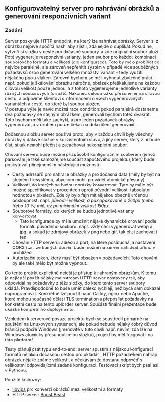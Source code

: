 ## Konfigurovatelný server pro nahrávání obrázků a generování responzivních variant

### Zadání

Server poskytuje HTTP endpoint, na který lze nahrávat obrázky. Server si z obrázku nejprve spočítá hash, aby zjistil, zda nejde o duplikát. Pokud ne, vytvoří si složku v cestě pro dočasné soubory, a zde originální soubor uloží. Poté vygeneruje responzivní varianty, jeden soubor pro každou kombinaci souborového formátu a velikosti (dle konfigurace). Toto by mělo probíhat co nejvíce paralelně, ale zároveň nepřehltit systém v případě více souběžných požadavků nebo generování velkého množství variant - tedy využití nějakého poolu vláken. Zároveň bychom se měli vyhnout zbytečné práci - např. pokud je škálování obrázku náročné, obrázek přeškálujeme na každou cílovou velikost pouze jednou, a z tohoto vygenerujeme jednotlivé varianty různých souborových formátů. Nakonec celou složku přesuneme na cílovou cestu, a odpovíme klientovi s informacemi o všech vygenerovaných variantách a cestě, do které byl soubor uložen.  
V postupu výše je navíc možná race condition: pokud paralelně dostaneme dva požadavky se stejným obrázkem, generovali bychom totéž dvakrát. Toto bychom měli také zachytit, a pro jeden požadavek obrázky vygenerovat, a v druhém pouze čekat na dokončení generování.

Dočasnou složku server používá proto, aby v každou chvíli byly všechny obrázky v datové složce v konzistentním stavu, a jiný server, který z ní bude číst, si tak nemohl přečíst a zacachovat nekompletní soubor.

Chování serveru bude možné přizpůsobit konfiguračním souborem (jehož parsování je také samozřejmě součást zápočtového projektu), který bude poskytovat přinejmenším následující možnosti:

- Cesty adresářů pro nahrané obrázky a pro dočasná data (měly by být na stejném filesystému, abychom mohli provádět atomické přesuny).
- Velikosti, do kterých se budou obrázky konvertovat. Tyto by mělo být možné specifikovat v procentech oproti původní velikosti i absolutní hodnotou v pixelech. Zde by bylo fajn mít nějakou obecně určenou posloupnost: např. _původní velikost, a pak opakovaně o 200px (nebo třeba 10 %) míň, až po minimální velikost 150px_.
- Souborové formáty, do kterých se budou jednotlivé varianty konvertovat.
  - Tato konfigurace by měla umožnit nějaké dynamické chování podle formátu původního souboru: např. vždy chci vygenerovat webp a jpg, a pokud je zdrojový obrázek v png nebo gif, tak chci zachovat i ten.
- Chování HTTP serveru: adresu a port, na které poslouchá, a nastavení CORS (tzn. ze kterých domén bude možné na server nahrávat přímo v prohlížeči).
- Autorizační token, který musí být obsažen v požadavcích. Toto chování by ale také mělo být možné vypnout.

Co tento projekt explicitně neřeší je přístup k nahraným obrázkům. K tomu je nejlepší použít nějaký mainstream HTTP server nastavený tak, aby odpovídal na požadavky z téže složky, do které tento server soubory ukládá. Pravděpodobně to bude umět daleko rychleji, než bych sám dokázal naprogramovat. Konkrétně lze použít např. Caddy, nginx nebo Apache, které mohou současně dělat i TLS termination a přeposílat požadavky na konkrétní cestu na tento uploader server. Součástí finální prezentace bude ukázka kompletního deploymentu.

Vzhledem k serverové povaze projektu bych se soustředil primárně na spuštění na Linuxových systémech, ale pokud nebude nějaký dobrý důvod bránící podpoře Windows (jmenovitě v tuto chvíli např. nevím, zda lze na Windows atomicky přesunout celou složku), projekt by měl fungovat i na této platformě.

Testy plánuji psát typu end-to-end: server spustím s nějakou konfigurací formátů nějakou dočasnou cestou pro ukládání, HTTP požadavkem nahraji obrázek nějaké známé velikosti, a očekávám že dostanu odpověď s velikostmi odpovídajícími zadané konfiguraci. Testovací skript bych psal asi v Pythonu.

Použité knihovny:

- [libvips](https://github.com/libvips/libvips) pro konverzi obrázků mezi velikostmi a formáty
- HTTP server: [Boost.Beast](https://github.com/boostorg/beast)
